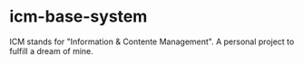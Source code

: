 # icm-base-system
ICM stands for "Information &amp; Contente Management". A personal project to fulfill a dream of mine.
